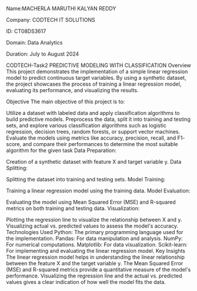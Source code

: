 Name:MACHERLA MARUTHI KALYAN REDDY

Company: CODTECH IT SOLUTIONS

ID: CT08DS3617

Domain: Data Analytics

Duration: July to August 2024

CODTECH-Task2
PREDICTIVE MODELING WITH CLASSIFICATION
Overview
This project demonstrates the implementation of a simple linear regression model to predict continuous target variables. By using a synthetic dataset, the project showcases the process of training a linear regression model, evaluating its performance, and visualizing the results.

Objective
The main objective of this project is to:

Utilize a dataset with labeled data and apply classification algorithms to build predictive
models. Preprocess the data, split it into training and testing sets, and explore various
classification algorithms such as logistic regression, decision trees, random forests, or
support vector machines. Evaluate the models using metrics like accuracy, precision,
recall, and F1- score, and compare their performances to determine the most suitable
algorithm for the given task
Data Preparation:

Creation of a synthetic dataset with feature X and target variable y.
Data Splitting:

Splitting the dataset into training and testing sets.
Model Training:

Training a linear regression model using the training data.
Model Evaluation:

Evaluating the model using Mean Squared Error (MSE) and R-squared metrics on both training and testing data.
Visualization:

Plotting the regression line to visualize the relationship between X and y.
Visualizing actual vs. predicted values to assess the model's accuracy.
Technologies Used
Python: The primary programming language used for the implementation.
Pandas: For data manipulation and analysis.
NumPy: For numerical computations.
Matplotlib: For data visualization.
Scikit-learn: For implementing and evaluating the linear regression model.
Key Insights
The linear regression model helps in understanding the linear relationship between the feature X and the target variable y.
The Mean Squared Error (MSE) and R-squared metrics provide a quantitative measure of the model's performance.
Visualizing the regression line and the actual vs. predicted values gives a clear indication of how well the model fits the data.

